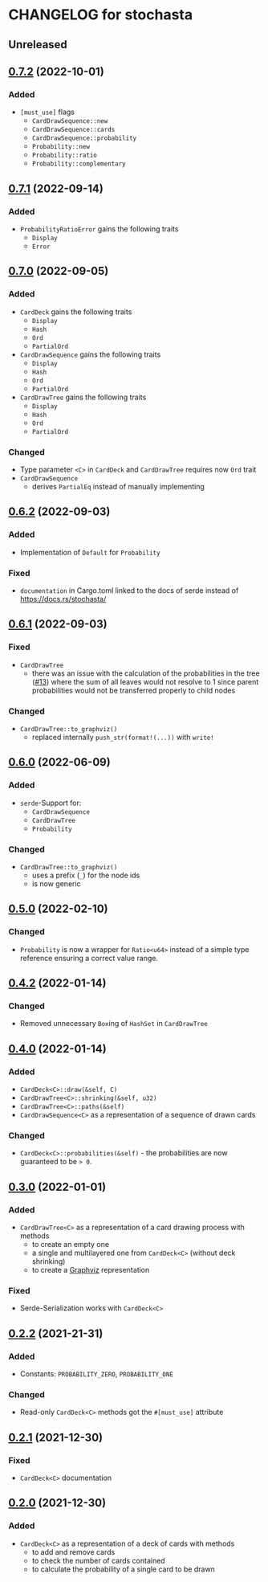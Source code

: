 # CHANGELOG for stochasta

## Unreleased

## [0.7.2] (2022-10-01)

### Added

- `[must_use]` flags
  - `CardDrawSequence::new`
  - `CardDrawSequence::cards`
  - `CardDrawSequence::probability`
  - `Probability::new`
  - `Probability::ratio`
  - `Probability::complementary`

## [0.7.1] (2022-09-14)

### Added

- `ProbabilityRatioError` gains the following traits
  - `Display`
  - `Error`

## [0.7.0] (2022-09-05)

### Added

- `CardDeck` gains the following traits
  - `Display`
  - `Hash`
  - `Ord`
  - `PartialOrd`
- `CardDrawSequence` gains the following traits
  - `Display`
  - `Hash`
  - `Ord`
  - `PartialOrd`
- `CardDrawTree` gains the following traits
  - `Display`
  - `Hash`
  - `Ord`
  - `PartialOrd`

### Changed

- Type parameter `<C>` in `CardDeck` and `CardDrawTree` requires now `Ord` trait
- `CardDrawSequence`
  - derives `PartialEq` instead of manually implementing

## [0.6.2] (2022-09-03)

### Added

- Implementation of `Default` for `Probability`

### Fixed

- `documentation` in Cargo.toml linked to the docs of serde instead of <https://docs.rs/stochasta/>

## [0.6.1] (2022-09-03)

### Fixed

- `CardDrawTree`
  - there was an issue with the calculation of the probabilities in the tree ([#13]) where the sum
    of all leaves would not resolve to 1 since parent probabilities would not be transferred
    properly to child nodes

### Changed

- `CardDrawTree::to_graphviz()`
  - replaced internally `push_str(format!(...))` with `write!`

## [0.6.0] (2022-06-09)

### Added

- `serde`-Support for:
  - `CardDrawSequence`
  - `CardDrawTree`
  - `Probability`

### Changed

- `CardDrawTree::to_graphviz()`
  - uses a prefix (`_`) for the node ids
  - is now generic

## [0.5.0] (2022-02-10)

### Changed

- `Probability` is now a wrapper for `Ratio<u64>` instead of a simple type reference
  ensuring a correct value range.

## [0.4.2] (2022-01-14)

### Changed

- Removed unnecessary `Box`ing of `HashSet` in `CardDrawTree`

## [0.4.0] (2022-01-14)

### Added

- `CardDeck<C>::draw(&self, C)`
- `CardDrawTree<C>::shrinking(&self, u32)`
- `CardDrawTree<C>::paths(&self)`
- `CardDrawSequence<C>` as a representation of a sequence of drawn cards

### Changed

- `CardDeck<C>::probabilities(&self)` - the probabilities are now guaranteed to be `> 0`.

## [0.3.0] (2022-01-01)

### Added

- `CardDrawTree<C>` as a representation of a card drawing process with methods
  - to create an empty one
  - a single and multilayered one from `CardDeck<C>` (without deck shrinking)
  - to create a [Graphviz](https://www.graphviz.org/) representation

### Fixed

- Serde-Serialization works with `CardDeck<C>`

## [0.2.2] (2021-21-31)

### Added

- Constants: `PROBABILITY_ZERO`, `PROBABILITY_ONE`

### Changed

- Read-only `CardDeck<C>` methods got the `#[must_use]` attribute

## [0.2.1] (2021-12-30)

### Fixed

- `CardDeck<C>` documentation

## [0.2.0] (2021-12-30)

### Added

- `CardDeck<C>` as a representation of a deck of cards with methods
  - to add and remove cards
  - to check the number of cards contained
  - to calculate the probability of a single card to be drawn

[#13]: https://github.com/leun4m/stochasta/issues/13
[0.2.0]: https://github.com/leun4m/stochasta/releases/tag/v0.2.0
[0.2.1]: https://github.com/leun4m/stochasta/releases/tag/v0.2.1
[0.2.2]: https://github.com/leun4m/stochasta/releases/tag/v0.2.2
[0.3.0]: https://github.com/leun4m/stochasta/releases/tag/v0.3.0
[0.4.0]: https://github.com/leun4m/stochasta/releases/tag/v0.4.0
[0.4.2]: https://github.com/leun4m/stochasta/releases/tag/v0.4.2
[0.5.0]: https://github.com/leun4m/stochasta/releases/tag/v0.5.0
[0.6.0]: https://github.com/leun4m/stochasta/releases/tag/v0.6.0
[0.6.1]: https://github.com/leun4m/stochasta/releases/tag/v0.6.1
[0.6.2]: https://github.com/leun4m/stochasta/releases/tag/v0.6.2
[0.7.0]: https://github.com/leun4m/stochasta/releases/tag/v0.7.0
[0.7.1]: https://github.com/leun4m/stochasta/releases/tag/v0.7.1
[0.7.2]: https://github.com/leun4m/stochasta/releases/tag/v0.7.2
